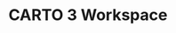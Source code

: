 ---
title: CARTO 3 Workspace
description: "Connect your data warehouse and create amazing maps using CARTO 3 features"
icon: "/img/icons/carto-react.png"

url: carto3-workspace
indexPage: "overview/getting-started.md"

menu:
  - title: "Overview"
    folder:
      - title: "Getting started"
        # TO DO - "Glossary"
        # TO DO - "Getting help"
  - title: "Data Explorer"
    folder:
      - title: "Introduction"
      - title: "Adding your first connection"
      - title: "Creating a map from your data"  
  - title: "Data Observatory"
    folder:
      - title: "Accessing and browsing the Spatial Data Catalog"
      #- title: "Subscribing to public and premium datasets"
      #- title: "Managing your subscriptions"
  - title: "Connections" 
    folder:
      - title: "Introduction"
      - title: "CARTO Data Warehouse"
      - title: "Creating a connection"
      - title: "Editing a connection"
      - title: "Deleting a connection"
  - title: "Maps"
    folder:
      - title: "Introduction"
      - title: "Add source"
      - title: "View data table"
      - title: "Map settings"
      - title: "Map styles"
      - title: "Publishing and sharing maps"
  - title: "Applications"
    folder:
      - title: "Accessing applications"
  - title: "Account Settings" 
    folder:
      - title: "Configuring your account"
      - title: "Your subscription"
      - title: "Managing registered apps"
      - title: "Inviting users to your account"
      - title: "Managing user roles"
      - title: "Deleting your account"
  - title: "Developers" 
    folder:
      - title: "CARTO for developers"
---